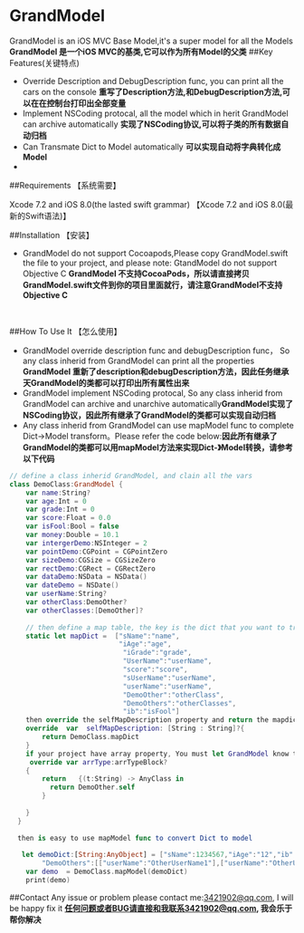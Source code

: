# GrandModel
GrandModel is an iOS MVC Base Model,it's a super model for all the Models  **GrandModel 是一个iOS MVC的基类,它可以作为所有Model的父类**
##Key Features(关键特点)
+ Override Description and DebugDescription func, you can print all the cars on the console **重写了Description方法,和DebugDescription方法,可以在在控制台打印出全部变量**
+ Implement NSCoding protocal, all the model which in herit GrandModel can archive automatically **实现了NSCoding协议,可以将子类的所有数据自动归档**
+ Can Transmate Dict to Model automatically **可以实现自动将字典转化成Model**
+ 
##Requirements 【系统需要】

Xcode 7.2 and iOS 8.0(the lasted swift grammar)
【Xcode 7.2 and iOS 8.0(最新的Swift语法)】

##Installation 【安装】
+ GrandModel do not support Cocoapods,Please copy GrandModel.swift the file to your project, and please note: GtandModel do not support Objective C
**GrandModel 不支持CocoaPods，所以请直接拷贝GrandModel.swift文件到你的项目里面就行，请注意GrandModel不支持Objective C**
<br>

##How To Use It 【怎么使用】
+ GrandModel override description func and debugDescription func，  So any class inherid from GrandModel can print all the properties **GrandModel 重新了description和debugDescription方法，因此任务继承天GrandModel的类都可以打印出所有属性出来**
+ GrandModel implement NSCoding protocal, So any class inherid from GrandModel can archive and unarchive automatically**GrandModel实现了NSCoding协议，因此所有继承了GrandModel的类都可以实现自动归档**
+ Any class inherid from GrandModel can use mapModel func to complete Dict->Model transform。Please refer the code below:**因此所有继承了GrandModel的类都可以用mapModel方法来实现Dict-》Model转换，请参考以下代码**
``` Swift
// define a class inherid GrandModel, and clain all the vars
class DemoClass:GrandModel {
    var name:String?
    var age:Int = 0
    var grade:Int = 0
    var score:Float = 0.0
    var isFool:Bool = false
    var money:Double = 10.1
    var intergerDemo:NSInteger = 2
    var pointDemo:CGPoint = CGPointZero
    var sizeDemo:CGSize = CGSizeZero
    var rectDemo:CGRect = CGRectZero
    var dataDemo:NSData = NSData()
    var dateDemo = NSDate()
    var userName:String?
    var otherClass:DemoOther?
    var otherClasses:[DemoOther]?
    
    // then define a map table, the key is the dict that you want to transform, and the value is the var name.
    static let mapDict =  ["sName":"name",
                           "iAge":"age",
                            "iGrade":"grade",
                            "UserName":"userName",
                            "score":"score",
                            "sUserName":"userName",
                            "userName":"userName",
                            "DemoOther":"otherClass",
                            "DemoOthers":"otherClasses",
                            "ib":"isFool"]
    then override the selfMapDescription property and return the mapdict                   
    override  var  selfMapDescription: [String : String]?{
        return DemoClass.mapDict
    }
    if your project have array property, You must let GrandModel know the array type
     override var arrType:arrTypeBlock?
    {
        return   {(t:String) -> AnyClass in
          return DemoOther.self
        }
        
    }
  }
  
  then is easy to use mapModel func to convert Dict to model
  
   let demoDict:[String:AnyObject] = ["sName":1234567,"iAge":"12","ib":true,"iGrade":"6","UserName":"userName","DemoOther":["userName":"OtherUserName"],
        "DemoOthers":[["userName":"OtherUserName1"],["userName":"OtherUserName2"]]]
    var demo  = DemoClass.mapModel(demoDict)
    print(demo)
```

##Contact 
Any issue or problem please contact me:3421902@qq.com, I will be happy fix it
**任何问题或者BUG请直接和我联系3421902@qq.com, 我会乐于帮你解决**
